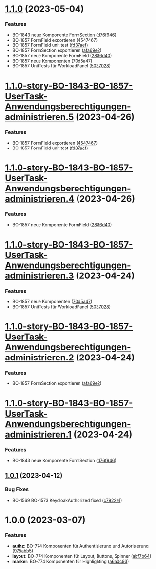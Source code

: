 # [1.1.0](https://gitlab.fisp.dev/skp-bank-orga/ui-components/compare/v1.0.1...v1.1.0) (2023-05-04)


### Features

* BO-1843 neue Komponente FormSection ([d76f946](https://gitlab.fisp.dev/skp-bank-orga/ui-components/commit/d76f946b62d7577336eb311bb171615e04bebf52))
* BO-1857 FormField exportieren ([4547467](https://gitlab.fisp.dev/skp-bank-orga/ui-components/commit/454746746ce4cad4656acb8adfb6ad60d5df4512))
* BO-1857 FormField unit test ([fd37aef](https://gitlab.fisp.dev/skp-bank-orga/ui-components/commit/fd37aef220280f05f8b9aa61e05524ef9c29472c))
* BO-1857 FormSection exportieren ([afa69e2](https://gitlab.fisp.dev/skp-bank-orga/ui-components/commit/afa69e2c210fe343e523b4359179d7c9bf7797b2))
* BO-1857 neue Komponente FormField ([2886d40](https://gitlab.fisp.dev/skp-bank-orga/ui-components/commit/2886d4068ca8068f6c2815d38a0c28826b02a69b))
* BO-1857 neue Komponenten ([70d5a47](https://gitlab.fisp.dev/skp-bank-orga/ui-components/commit/70d5a473d19fd88ffa73074686e1b39027f64f7d))
* BO-1857 UnitTests für WorkloadPanel ([5037028](https://gitlab.fisp.dev/skp-bank-orga/ui-components/commit/5037028d67c7748f81b509d63eafc9370a83a775))

# [1.1.0-story-BO-1843-BO-1857-UserTask-Anwendungsberechtigungen-administrieren.5](https://gitlab.fisp.dev/skp-bank-orga/ui-components/compare/v1.1.0-story-BO-1843-BO-1857-UserTask-Anwendungsberechtigungen-administrieren.4...v1.1.0-story-BO-1843-BO-1857-UserTask-Anwendungsberechtigungen-administrieren.5) (2023-04-26)


### Features

* BO-1857 FormField exportieren ([4547467](https://gitlab.fisp.dev/skp-bank-orga/ui-components/commit/454746746ce4cad4656acb8adfb6ad60d5df4512))
* BO-1857 FormField unit test ([fd37aef](https://gitlab.fisp.dev/skp-bank-orga/ui-components/commit/fd37aef220280f05f8b9aa61e05524ef9c29472c))

# [1.1.0-story-BO-1843-BO-1857-UserTask-Anwendungsberechtigungen-administrieren.4](https://gitlab.fisp.dev/skp-bank-orga/ui-components/compare/v1.1.0-story-BO-1843-BO-1857-UserTask-Anwendungsberechtigungen-administrieren.3...v1.1.0-story-BO-1843-BO-1857-UserTask-Anwendungsberechtigungen-administrieren.4) (2023-04-26)


### Features

* BO-1857 neue Komponente FormField ([2886d40](https://gitlab.fisp.dev/skp-bank-orga/ui-components/commit/2886d4068ca8068f6c2815d38a0c28826b02a69b))

# [1.1.0-story-BO-1843-BO-1857-UserTask-Anwendungsberechtigungen-administrieren.3](https://gitlab.fisp.dev/skp-bank-orga/ui-components/compare/v1.1.0-story-BO-1843-BO-1857-UserTask-Anwendungsberechtigungen-administrieren.2...v1.1.0-story-BO-1843-BO-1857-UserTask-Anwendungsberechtigungen-administrieren.3) (2023-04-24)


### Features

* BO-1857 neue Komponenten ([70d5a47](https://gitlab.fisp.dev/skp-bank-orga/ui-components/commit/70d5a473d19fd88ffa73074686e1b39027f64f7d))
* BO-1857 UnitTests für WorkloadPanel ([5037028](https://gitlab.fisp.dev/skp-bank-orga/ui-components/commit/5037028d67c7748f81b509d63eafc9370a83a775))

# [1.1.0-story-BO-1843-BO-1857-UserTask-Anwendungsberechtigungen-administrieren.2](https://gitlab.fisp.dev/skp-bank-orga/ui-components/compare/v1.1.0-story-BO-1843-BO-1857-UserTask-Anwendungsberechtigungen-administrieren.1...v1.1.0-story-BO-1843-BO-1857-UserTask-Anwendungsberechtigungen-administrieren.2) (2023-04-24)


### Features

* BO-1857 FormSection exportieren ([afa69e2](https://gitlab.fisp.dev/skp-bank-orga/ui-components/commit/afa69e2c210fe343e523b4359179d7c9bf7797b2))

# [1.1.0-story-BO-1843-BO-1857-UserTask-Anwendungsberechtigungen-administrieren.1](https://gitlab.fisp.dev/skp-bank-orga/ui-components/compare/v1.0.1...v1.1.0-story-BO-1843-BO-1857-UserTask-Anwendungsberechtigungen-administrieren.1) (2023-04-24)


### Features

* BO-1843 neue Komponente FormSection ([d76f946](https://gitlab.fisp.dev/skp-bank-orga/ui-components/commit/d76f946b62d7577336eb311bb171615e04bebf52))

## [1.0.1](https://gitlab.fisp.dev/skp-bank-orga/ui-components/compare/v1.0.0...v1.0.1) (2023-04-12)


### Bug Fixes

* BO-1569 BO-1573 KeycloakAuthorized fixed ([c7922e1](https://gitlab.fisp.dev/skp-bank-orga/ui-components/commit/c7922e19b817a3be605d9a5c130fcac3edfd6cfb))


# 1.0.0 (2023-03-07)


### Features

* **authz:** BO-774 Komponenten für Authentisierung und Autorisierung ([975abb5](https://gitlab.fisp.dev/skp-bank-orga/ui-components/commit/975abb5f2eb2a6f4276dcc6bac791ce1a98d7bf1))
* **layout:** BO-774 Komponenten für Layout, Buttons, Spinner ([abf7b64](https://gitlab.fisp.dev/skp-bank-orga/ui-components/commit/abf7b6422487e724696dc9971a0742da0c51c71b))
* **marker:** BO-774 Komponenten für Highlighting ([a6a0c93](https://gitlab.fisp.dev/skp-bank-orga/ui-components/commit/a6a0c9304b07b78a553b814424a287efb2af2cee))
